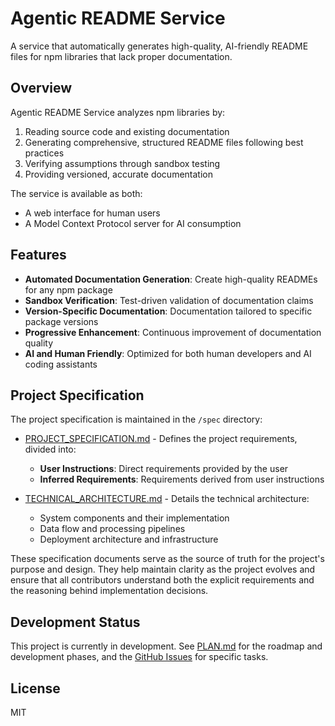 # Agentic README Service

A service that automatically generates high-quality, AI-friendly README files for npm libraries that lack proper documentation.

## Overview

Agentic README Service analyzes npm libraries by:
1. Reading source code and existing documentation
2. Generating comprehensive, structured README files following best practices
3. Verifying assumptions through sandbox testing
4. Providing versioned, accurate documentation

The service is available as both:
- A web interface for human users
- A Model Context Protocol server for AI consumption

## Features

- **Automated Documentation Generation**: Create high-quality READMEs for any npm package
- **Sandbox Verification**: Test-driven validation of documentation claims
- **Version-Specific Documentation**: Documentation tailored to specific package versions
- **Progressive Enhancement**: Continuous improvement of documentation quality
- **AI and Human Friendly**: Optimized for both human developers and AI coding assistants

## Project Specification

The project specification is maintained in the `/spec` directory:

- [PROJECT_SPECIFICATION.md](./spec/PROJECT_SPECIFICATION.md) - Defines the project requirements, divided into:
  - **User Instructions**: Direct requirements provided by the user
  - **Inferred Requirements**: Requirements derived from user instructions

- [TECHNICAL_ARCHITECTURE.md](./spec/TECHNICAL_ARCHITECTURE.md) - Details the technical architecture:
  - System components and their implementation
  - Data flow and processing pipelines
  - Deployment architecture and infrastructure

These specification documents serve as the source of truth for the project's purpose and design. They help maintain clarity as the project evolves and ensure that all contributors understand both the explicit requirements and the reasoning behind implementation decisions.

## Development Status

This project is currently in development. See [PLAN.md](./PLAN.md) for the roadmap and development phases, and the [GitHub Issues](https://github.com/bhouston/agentic-readme/issues) for specific tasks.

## License

MIT